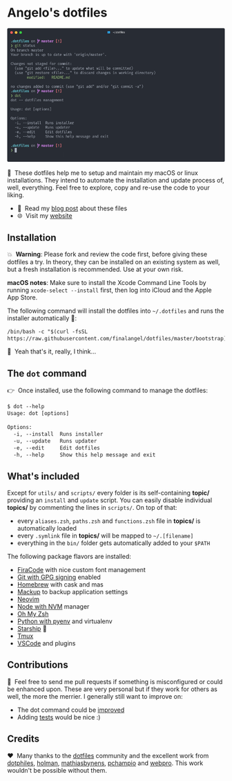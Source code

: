 # Angelo's dotfiles

![Dotfiles preview](https://raw.githubusercontent.com/finalangel/dotfiles/master/preview.png)

🤗 &nbsp;These dotfiles help me to setup and maintain my macOS or linux installations.
They intend to automate the installation and update process of, well,
everything. Feel free to explore, copy and re-use the code to your liking.

- 📖 &nbsp;Read my [blog post](https://angelo.dini.dev/blog/dotfiles/) about these files
- 🌐 &nbsp;Visit my [website](https://angelo.dini.dev)

## Installation

💥 &nbsp;**Warning**: Please fork and review the code first, before giving these dotfiles
a try. In theory, they can be installed on an existing system as well, but a
fresh installation is recommended. Use at your own risk.

**macOS notes**: Make sure to install the Xcode Command Line Tools by running
`xcode-select --install` first, then log into iCloud and the Apple App Store.

The following command will install the dotfiles into `~/.dotfiles` and runs the
installer automatically 🤖:

    /bin/bash -c "$(curl -fsSL https://raw.githubusercontent.com/finalangel/dotfiles/master/bootstrap)"

🤔 &nbsp;Yeah that's it, really, I think...

## The `dot` command

👉 &nbsp;Once installed, use the following command to manage the dotfiles:

    $ dot --help
    Usage: dot [options]

    Options:
      -i, --install  Runs installer
      -u, --update   Runs updater
      -e, --edit     Edit dotfiles
      -h, --help     Show this help message and exit

## What's included

Except for `utils/` and `scripts/` every folder is its self-containing
**topic/** providing an `install` and `update` script. You can easily disable
individual **topics/** by commenting the lines in `scripts/`. On top of that:

- every `aliases.zsh`, `paths.zsh` and `functions.zsh` file in **topics/** is automatically loaded
- every `.symlink` file in **topics/** will be mapped to `~/.[filename]`
- everything in the `bin/` folder gets automatically added to your `$PATH`

The following package flavors are installed:

- [FiraCode](https://github.com/tonsky/FiraCode) with nice custom font management
- [Git with GPG signing](https://gnupg.org/) enabled
- [Homebrew](https://brew.sh/) with cask and mas
- [Mackup](https://github.com/lra/mackup) to backup application settings
- [Neovim](https://neovim.io/)
- [Node with NVM](https://github.com/nvm-sh/nvm) manager
- [Oh My Zsh](https://github.com/ohmyzsh/ohmyzsh)
- [Python with pyenv](https://virtualenv.pypa.io/en/latest/) and virtualenv
- [Starship](https://starship.rs/) 🚀
- [Tmux](https://github.com/tmux/tmux)
- [VSCode](https://code.visualstudio.com/) and plugins

## Contributions

🐛 &nbsp;Feel free to send me pull requests if something is misconfigured or could be
enhanced upon. These are very personal but if they work for others as well,
the more the merrier. I generally still want to improve on:

- The dot command could be [improved](https://github.com/webpro/dotfiles/blob/master/bin/dotfiles)
- Adding [tests](https://github.com/webpro/dotfiles/tree/master/test) would be nice :)

## Credits

❤️ &nbsp;Many thanks to the [dotfiles](https://dotfiles.github.io/) community and
the excellent work from [dotphiles](https://github.com/dotphiles/dotphiles),
[holman](https://github.com/holman/dotfiles),
[mathiasbynens](https://github.com/mathiasbynens/dotfiles),
[pchampio](https://github.com/pchampio/dotfiles) and
[webpro](https://github.com/webpro/dotfiles). This work wouldn't be possible
without them.
